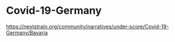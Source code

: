 # Covid-19-Germany

https://nextstrain.org/community/narratives/under-score/Covid-19-Germany/Bavaria
